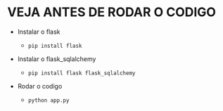 # VEJA ANTES  DE RODAR O CODIGO

- Instalar o flask
    - ```pip install flask```
- Instalar o flask_sqlalchemy
    - ```pip install flask flask_sqlalchemy```
 
- Rodar o codigo
    - ```python app.py```
